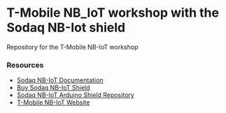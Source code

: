 # T-Mobile NB_IoT workshop with the Sodaq NB-Iot shield
Repository for the T-Mobile NB-IoT workshop

### Resources
* [Sodaq NB-IoT Documentation](http://support.sodaq.com/sodaq-one/nb-iot/)
* [Buy Sodaq NB-IoT Shield](https://shop.sodaq.com/nl/nb-iot/)
* [Sodaq NB-IoT Arduino Shield Repository](https://github.com/SodaqMoja/Sodaq_nbIOT)
* [T-Mobile NB-IoT Website](https://iot.t-mobile.nl/)
